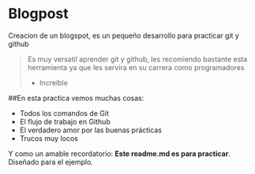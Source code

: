 # Blogpost
Creacion de un blogspot, es un pequeño desarrollo para practicar git y github
>Es muy versatil aprender git y github, les recomiendo bastante esta herramienta ya que les servira en su carrera como programadores
> - Increible

##En esta practica vemos muchas cosas:

* Todos los comandos de Git
* El flujo de trabajo en Github
* El verdadero amor por las buenas prácticas
* Trucos muy locos

Y como un amable recordatorio: **Este readme.md es para practicar**.  Diseñado para el ejemplo.
